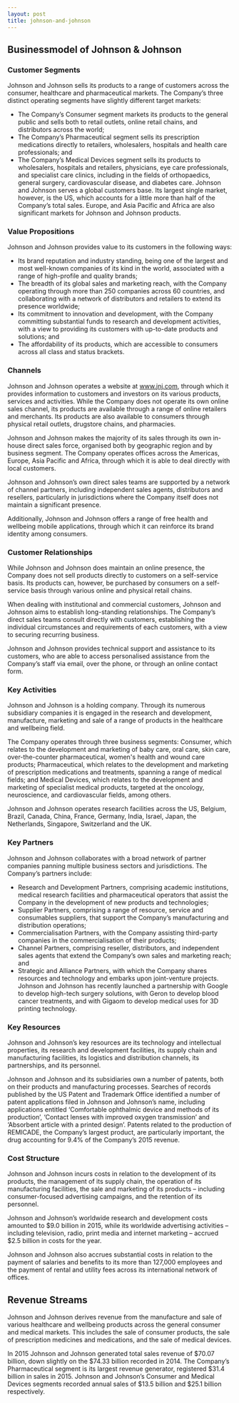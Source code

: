 ```yaml
---
layout: post
title: johnson-and-johnson
---
```


Businessmodel of Johnson & Johnson
-----------------------------------

### Customer Segments

Johnson and Johnson sells its products to a range of customers across the consumer, healthcare and pharmaceutical markets. The Company’s three distinct operating segments have slightly different target markets:

 * The Company’s Consumer segment markets its products to the general public and sells both to retail outlets, online retail chains, and distributors across the world;
* The Company’s Pharmaceutical segment sells its prescription medications directly to retailers, wholesalers, hospitals and health care professionals; and
* The Company’s Medical Devices segment sells its products to wholesalers, hospitals and retailers, physicians, eye care professionals, and specialist care clinics, including in the fields of orthopaedics, general surgery, cardiovascular disease, and diabetes care.
 Johnson and Johnson serves a global customers base. Its largest single market, however, is the US, which accounts for a little more than half of the Company’s total sales. Europe, and Asia Pacific and Africa are also significant markets for Johnson and Johnson products.

### Value Propositions

Johnson and Johnson provides value to its customers in the following ways:

 * Its brand reputation and industry standing, being one of the largest and most well-known companies of its kind in the world, associated with a range of high-profile and quality brands;
* The breadth of its global sales and marketing reach, with the Company operating through more than 250 companies across 60 countries, and collaborating with a network of distributors and retailers to extend its presence worldwide;
* Its commitment to innovation and development, with the Company committing substantial funds to research and development activities, with a view to providing its customers with up-to-date products and solutions; and
* The affordability of its products, which are accessible to consumers across all class and status brackets.
 ### Channels

Johnson and Johnson operates a website at www.jnj.com, through which it provides information to customers and investors on its various products, services and activities. While the Company does not operate its own online sales channel, its products are available through a range of online retailers and merchants. Its products are also available to consumers through physical retail outlets, drugstore chains, and pharmacies.

Johnson and Johnson makes the majority of its sales through its own in-house direct sales force, organised both by geographic region and by business segment. The Company operates offices across the Americas, Europe, Asia Pacific and Africa, through which it is able to deal directly with local customers.

Johnson and Johnson’s own direct sales teams are supported by a network of channel partners, including independent sales agents, distributors and resellers, particularly in jurisdictions where the Company itself does not maintain a significant presence.

Additionally, Johnson and Johnson offers a range of free health and wellbeing mobile applications, through which it can reinforce its brand identity among consumers.

### Customer Relationships

While Johnson and Johnson does maintain an online presence, the Company does not sell products directly to customers on a self-service basis. Its products can, however, be purchased by consumers on a self-service basis through various online and physical retail chains.

When dealing with institutional and commercial customers, Johnson and Johnson aims to establish long-standing relationships. The Company’s direct sales teams consult directly with customers, establishing the individual circumstances and requirements of each customers, with a view to securing recurring business.

Johnson and Johnson provides technical support and assistance to its customers, who are able to access personalised assistance from the Company’s staff via email, over the phone, or through an online contact form.

### Key Activities

Johnson and Johnson is a holding company. Through its numerous subsidiary companies it is engaged in the research and development, manufacture, marketing and sale of a range of products in the healthcare and wellbeing field.

The Company operates through three business segments: Consumer, which relates to the development and marketing of baby care, oral care, skin care, over-the-counter pharmaceutical, women's health and wound care products; Pharmaceutical, which relates to the development and marketing of prescription medications and treatments, spanning a range of medical fields; and Medical Devices, which relates to the development and marketing of specialist medical products, targeted at the oncology, neuroscience, and cardiovascular fields, among others.

Johnson and Johnson operates research facilities across the US, Belgium, Brazil, Canada, China, France, Germany, India, Israel, Japan, the Netherlands, Singapore, Switzerland and the UK.

### Key Partners

Johnson and Johnson collaborates with a broad network of partner companies panning multiple business sectors and jurisdictions. The Company’s partners include:

 * Research and Development Partners, comprising academic institutions, medical research facilities and pharmaceutical operators that assist the Company in the development of new products and technologies;
* Supplier Partners, comprising a range of resource, service and consumables suppliers, that support the Company’s manufacturing and distribution operations;
* Commercialisation Partners, with the Company assisting third-party companies in the commercialisation of their products;
* Channel Partners, comprising reseller, distributors, and independent sales agents that extend the Company’s own sales and marketing reach; and
* Strategic and Alliance Partners, with which the Company shares resources and technology and embarks upon joint-venture projects.
 Johnson and Johnson has recently launched a partnership with Google to develop high-tech surgery solutions, with Geron to develop blood cancer treatments, and with Gigaom to develop medical uses for 3D printing technology.

### Key Resources

Johnson and Johnson’s key resources are its technology and intellectual properties, its research and development facilities, its supply chain and manufacturing facilities, its logistics and distribution channels, its partnerships, and its personnel.

Johnson and Johnson and its subsidiaries own a number of patents, both on their products and manufacturing processes. Searches of records published by the US Patent and Trademark Office identified a number of patent applications filed in Johnson and Johnson’s name, including applications entitled ‘Comfortable ophthalmic device and methods of its production’, ‘Contact lenses with improved oxygen transmission’ and ‘Absorbent article with a printed design’. Patents related to the production of REMICADE, the Company’s largest product, are particularly important, the drug accounting for 9.4% of the Company’s 2015 revenue.

### Cost Structure

Johnson and Johnson incurs costs in relation to the development of its products, the management of its supply chain, the operation of its manufacturing facilities, the sale and marketing of its products – including consumer-focused advertising campaigns, and the retention of its personnel.

Johnson and Johnson’s worldwide research and development costs amounted to $9.0 billion in 2015, while its worldwide advertising activities – including television, radio, print media and internet marketing – accrued $2.5 billion in costs for the year.

Johnson and Johnson also accrues substantial costs in relation to the payment of salaries and benefits to its more than 127,000 employees and the payment of rental and utility fees across its international network of offices.

Revenue Streams
---------------

Johnson and Johnson derives revenue from the manufacture and sale of various healthcare and wellbeing products across the general consumer and medical markets. This includes the sale of consumer products, the sale of prescription medicines and medications, and the sale of medical devices.

In 2015 Johnson and Johnson generated total sales revenue of $70.07 billion, down slightly on the $74.33 billion recorded in 2014. The Company’s Pharmaceutical segment is its largest revenue generator, registered $31.4 billion in sales in 2015. Johnson and Johnson’s Consumer and Medical Devices segments recorded annual sales of $13.5 billion and $25.1 billion respectively.
